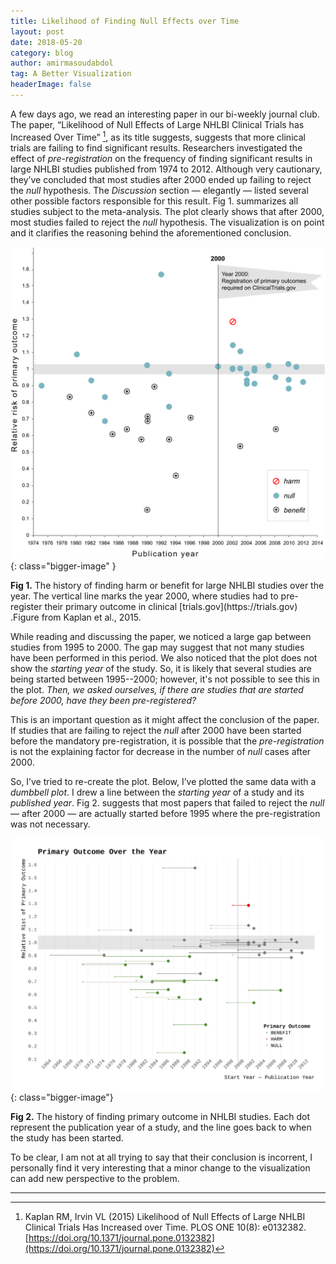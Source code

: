 ```yaml
---
title: Likelihood of Finding Null Effects over Time
layout: post
date: 2018-05-20
category: blog
author: amirmasoudabdol
tag: A Better Visualization
headerImage: false
---
```


A few days ago, we read an interesting paper in our bi-weekly journal club. The paper, “Likelihood of Null Effects of Large NHLBI Clinical Trials has Increased Over Time” [^1], as its title suggests, suggests that more clinical trials are failing to find significant results. Researchers investigated the effect of *pre-registration* on the frequency of finding significant results in large NHLBI studies published from 1974 to 2012. Although very cautionary, they’ve concluded that most studies after 2000 ended up failing to reject the *null* hypothesis. The *Discussion* section — elegantly — listed several other possible factors responsible for this result. Fig 1. summarizes all studies subject to the meta-analysis. The plot clearly shows that after 2000, most studies failed to reject the *null* hypothesis. The visualization is on point and it clarifies the reasoning behind the aforementioned conclusion. 

![Fig 1 of the Kaplan et al. 2015](/assets/posts/a-better-plot-nhlbi-fig-1.png){: class="bigger-image" }
<figcaption class="caption"><b>Fig 1.</b> The history of finding harm or benefit for large NHLBI studies over the year. The vertical line marks the year 2000, where studies had to pre-register their primary outcome in clinical [trials.gov](https://trials.gov) .Figure from Kaplan et al., 2015.</figcaption>

While reading and discussing the paper, we noticed a large gap between studies from 1995 to 2000. The gap may suggest that not many studies have been performed in this period. We also noticed that the plot does not show the *starting year* of the study. So, it is likely that several studies are being started between 1995--2000; however, it's not possible to see this in the plot. *Then, we asked ourselves, if there are studies that are started before 2000, have they been pre-registered?* 

This is an important question as it might affect the conclusion of the paper. If studies that are failing to reject the *null* after 2000 have been started before the mandatory pre-registration, it is possible that the *pre-registration* is not the explaining factor for decrease in the number of *null* cases after 2000. 

So, I’ve tried to re-create the plot. Below, I’ve plotted the same data with a *dumbbell plot*. I drew a line between the *starting year* of a study and its *published year*. Fig 2. suggests that most papers that failed to reject the *null* — after 2000 — are actually started before 1995 where the pre-registration was not necessary.

![Improved Figure](/assets/posts/a-better-plot-nhlbi-fig-2.png){: class="bigger-image"}
<figcaption class="caption"><b>Fig 2.</b> The history of finding primary outcome in NHLBI studies. Each dot represent the publication year of a study, and the line goes back to when the study has been started.</figcaption>

To be clear, I am not at all trying to say that their conclusion is incorrent, I personally find it very interesting that a minor change to the visualization can add new perspective to the problem.

---

[^1]: Kaplan RM, Irvin VL (2015) Likelihood of Null Effects of Large NHLBI Clinical Trials Has Increased over Time. PLOS ONE 10(8): e0132382. [https://doi.org/10.1371/journal.pone.0132382](https://doi.org/10.1371/journal.pone.0132382)